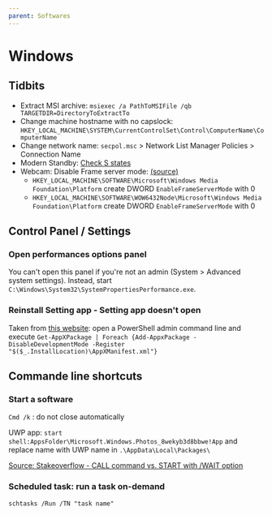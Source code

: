 ```yaml
---
parent: Softwares
---
```


# Windows

## Tidbits

* Extract MSI archive: `msiexec /a PathToMSIFile /qb TARGETDIR=DirectoryToExtractTo`
* Change machine hostname with no capslock: `HKEY_LOCAL_MACHINE\SYSTEM\CurrentControlSet\Control\ComputerName\ComputerName`
* Change network name: `secpol.msc` > Network List Manager Policies > Connection Name
* Modern Standby: [Check S states](https://www.laptopmag.com/articles/how-to-use-modern-standby)
* Webcam: Disable Frame server mode: [(source)](https://www.winhelponline.com/blog/webcam-anniversary-update-windows-10-yuys-standard/)
    * `HKEY_LOCAL_MACHINE\SOFTWARE\Microsoft\Windows Media Foundation\Platform` create DWORD `EnableFrameServerMode` with 0
    * `HKEY_LOCAL_MACHINE\SOFTWARE\WOW6432Node\Microsoft\Windows Media Foundation\Platform` create DWORD `EnableFrameServerMode` with 0

## Control Panel / Settings

### Open performances options panel

You can't open this panel if you're not an admin (System > Advanced system settings).
Instead, start `C:\Windows\System32\SystemPropertiesPerformance.exe`.

### Reinstall Setting app - Setting app doesn't open

Taken from [this website](https://www.maketecheasier.com/fix-settings-app-not-working-in-windows-10/): open a PowerShell admin command line and execute `Get-AppXPackage | Foreach {Add-AppxPackage -DisableDevelopmentMode -Register "$($_.InstallLocation)\AppXManifest.xml"}`

## Commande line shortcuts

### Start a software

`Cmd /k` : do not close automatically

UWP app: `start shell:AppsFolder\Microsoft.Windows.Photos_8wekyb3d8bbwe!App`
and replace name with UWP name in `.\AppData\Local\Packages\`

[Source: Stakeoverflow - CALL command vs. START with /WAIT option](https://stackoverflow.com/questions/13257571/call-command-vs-start-with-wait-option)

### Scheduled task: run a task on-demand

`schtasks /Run /TN "task name"`
